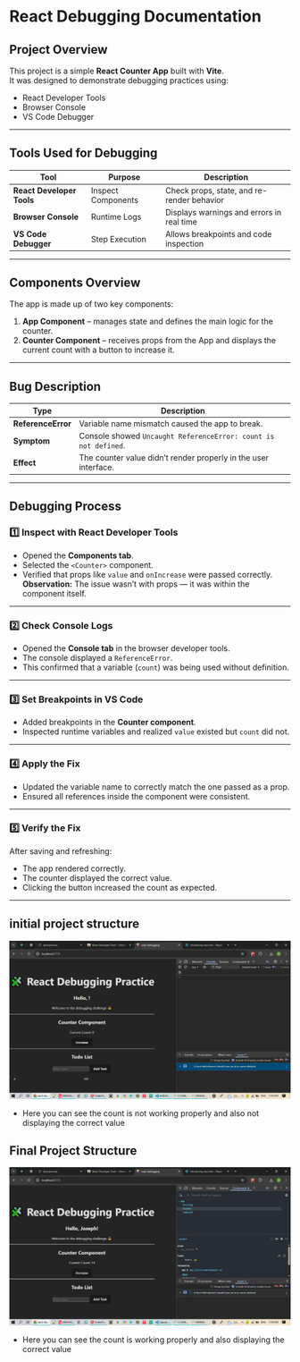 # React Debugging Documentation

## Project Overview
This project is a simple **React Counter App** built with **Vite**.  
It was designed to demonstrate debugging practices using:
- React Developer Tools  
- Browser Console  
- VS Code Debugger  

---

## Tools Used for Debugging

| Tool | Purpose | Description |
|------|----------|--------------|
|  **React Developer Tools** | Inspect Components | Check props, state, and re-render behavior |
| **Browser Console** | Runtime Logs | Displays warnings and errors in real time |
|  **VS Code Debugger** | Step Execution | Allows breakpoints and code inspection |


---

##  Components Overview
The app is made up of two key components:
1. **App Component** – manages state and defines the main logic for the counter.
2. **Counter Component** – receives props from the App and displays the current count with a button to increase it.

---

## Bug Description

| Type | Description |
|------|--------------|
| **ReferenceError** | Variable name mismatch caused the app to break. |
| **Symptom** | Console showed `Uncaught ReferenceError: count is not defined`. |
| **Effect** | The counter value didn’t render properly in the user interface. |

---

##  Debugging Process

### 1️⃣ Inspect with React Developer Tools
- Opened the **Components tab**.
- Selected the `<Counter>` component.
- Verified that props like `value` and `onIncrease` were passed correctly.  
 **Observation:** The issue wasn’t with props — it was within the component itself.

---

### 2️⃣ Check Console Logs
- Opened the **Console tab** in the browser developer tools.
- The console displayed a `ReferenceError`.
- This confirmed that a variable (`count`) was being used without definition.

---

### 3️⃣ Set Breakpoints in VS Code
- Added breakpoints in the **Counter component**.
- Inspected runtime variables and realized `value` existed but `count` did not.

---

### 4️⃣ Apply the Fix
- Updated the variable name to correctly match the one passed as a prop.
- Ensured all references inside the component were consistent.

---

### 5️⃣ Verify the Fix
After saving and refreshing:
- The app rendered correctly.
- The counter displayed the correct value.
- Clicking the button increased the count as expected. 

---
## initial project structure
![Debugging Screenshot](./src/assets/initialinterface.png)
- Here you can see the count is not  working properly and also not displaying the correct value




##  Final Project Structure

![Debugging Screenshot](./src/assets/fixedinterface.png)
- Here you can see the count is working properly and also displaying the correct value